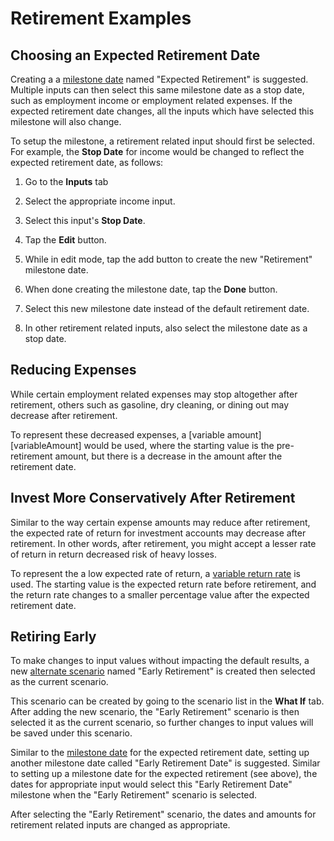 # Retirement Examples

## Choosing an Expected Retirement Date

Creating a 
a [milestone date][milestone] named "Expected Retirement" is suggested. Multiple inputs can then select this same milestone date as a stop date, such as employment income or employment related expenses. If the expected retirement date changes, all the inputs which have selected this milestone will also change.

To setup the milestone, a retirement related input should first be selected. For example, the __Stop Date__ for income would be changed to reflect the expected
retirement date, as follows:

1. Go to the __Inputs__ tab

2. Select the appropriate income input. 

3. Select this input's __Stop Date__. 

4. Tap the __Edit__ button.

5. While in edit mode, tap the add button to create the new "Retirement" milestone date.

6. When done creating the milestone date, tap the __Done__ button.

7. Select this new milestone date instead of the default retirement date.

8. In other retirement related inputs, also select the milestone date as a stop date.


## Reducing Expenses

While certain employment related expenses may stop altogether after retirement, others such as gasoline, dry cleaning, or dining out may decrease after retirement. 

To represent these decreased expenses, a [variable amount][variableAmount] would be used, where the starting value is the pre-retirement amount, but there is a decrease in the amount after the retirement date.

## Invest More Conservatively After Retirement

Similar to the way certain expense amounts may reduce after retirement, the expected rate of return for investment accounts may decrease after retirement. In other words, after retirement, you might accept a lesser rate of return in return decreased risk of heavy losses.

To represent the a low expected rate of return, a [variable return rate][variableInterest] is used. The starting value is the expected return rate before retirement, and the return rate changes to a smaller percentage value after the expected retirement date.

## Retiring Early

To make changes to input values without impacting
the default results, a new [alternate scenario][scenario] named "Early Retirement"
is created then selected as the current scenario. 

This scenario can be created by going to the scenario list in the 
__What If__ tab. After adding the new scenario, the "Early Retirement" scenario is then selected it as the current scenario, so further changes 
to input values will be saved under this scenario.

Similar to the [milestone date][milestone] for the expected retirement date, setting up another milestone date called "Early Retirement Date" is suggested. Similar to setting up a milestone date for the expected retirement (see above), the dates for appropriate input would select this "Early Retirement Date" milestone when the "Early Retirement" scenario is selected.

After selecting the "Early Retirement" scenario, the dates and amounts for retirement related inputs are changed as appropriate.


[milestone]:milestoneDate.html
[scenario]:scenario.html
[addbutton]:buttonadd.png
[variableInterest]:variableInterest.html

